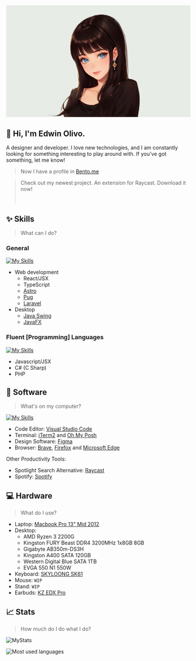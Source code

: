 <p align="center">
  <img src="20230804212329.webp" alt="Picture of a black hait girl with a white background"/>
</p>

## 👋 Hi, I'm Edwin Olivo.
A designer and developer. I love new technologies, and I am constantly looking for something interesting to play around with. If you've got something, let me know!

> Now I have a profile in [Bento.me](https://bento.me/xconnect)

> Check out my newest project. An extension for Raycast. Download it now!
> 
> <a title="Install manga-calendar Raycast Extension" href="https://www.raycast.com/mrolivo/manga-calendar"><img src="https://www.raycast.com/mrolivo/manga-calendar/install_button@2x.png?v=1.1" height="64" style="height: 64px;" alt=""></a>

## ✨ Skills

> What can I do?

### General

[![My Skills](https://skillicons.dev/icons?i=js,html,css,react,ts,astro,pug,laravel,java)](https://skillicons.dev)

- Web development
  - React/JSX
  - TypeScript
  - [Astro](https://astro.build/)
  - [Pug](https://pugjs.org/api/getting-started.html)
  - [Laravel](https://laravel.com/)
- Desktop
  - [Java Swing](https://docs.oracle.com/javase/tutorial/uiswing/start/index.html)
  - [JavaFX](https://docs.oracle.com/javase/8/javafx/get-started-tutorial/jfx-overview.htm#JFXST784)

### Fluent [Programming] Languages

[![My Skills](https://skillicons.dev/icons?i=js,cs,php)](https://skillicons.dev)

- Javascript/JSX
- C# (C Sharp)
- PHP

## 👾 Software
> What's on my computer?

[![My Skills](https://skillicons.dev/icons?i=vscode,figma)](https://skillicons.dev)

- Code Editor: [Visual Studio Code](https://code.visualstudio.com/)
- Terminal: [iTerm2](https://iterm2.com/) and [Oh My Posh](https://ohmyposh.dev/) 
- Design Software: [Figma](https://figma.com)
- Browser: [Brave](https://brave.com/), [Firefox](https://www.mozilla.org/) and [Microsoft Edge](https://www.microsoft.com/en-us/edge)

Other Productivity Tools:

- Spotlight Search Alternative: [Raycast](https://www.raycast.com/)
- Spotify: [Spotify](https://open.spotify.com/)

## 💻 Hardware

> What do I use?

 - Laptop: [Macbook Pro 13" Mid 2012](https://support.apple.com/kb/sp649?locale=en_US)
 - Desktop:
    - AMD Ryzen 3 2200G
    - Kingston FURY Beast DDR4 3200MHz 1x8GB 8GB
    - Gigabyte AB350m-DS3H
    - Kingston A400 SATA 120GB
    - Western Digital Blue SATA 1TB
    - EVGA 550 N1 550W
- Keyboard: [SKYLOONG SK61](https://epomaker.com/products/epomaker-sk61)
- Mouse: `WIP`
- Stand: `WIP`
- Earbuds: [KZ EDX Pro](https://kz-audio.com/kz-edx-pro.html)

## 📈 Stats
> How much do I do what I do?

![MyStats](https://github-profile-summary-cards.vercel.app/api/cards/profile-details?username=MrOlivo)

![Most used languages](https://github-readme-stats.vercel.app/api/top-langs?username=mrolivo&show_icons=true&locale=en&layout=compact)

